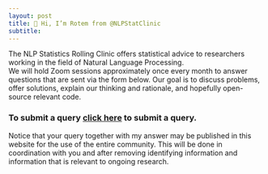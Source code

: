 ```yaml
---
layout: post
title: 👋 Hi, I’m Rotem from @NLPStatClinic
subtitle:
---
```


The NLP Statistics Rolling Clinic offers statistical advice to researchers working in the field of Natural Language Processing.  
We will hold Zoom sessions approximately once every month to answer questions that are sent via the form below. 
Our goal is to discuss problems, offer solutions, explain our thinking and rationale, and hopefully open-source relevant code. 

### To submit a query [click here](https://forms.gle/iCBe6rToC1cRhvf99) to submit a query.

Notice that your query together with my answer may be published in this website for the use of the entire community. This will be done in coordination with you and after removing identifying information and information that is relevant to ongoing research.
